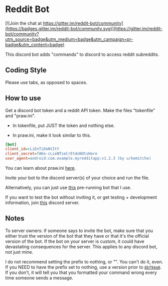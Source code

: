 
# Reddit Bot

[![Join the chat at https://gitter.im/reddit-bot/community](https://badges.gitter.im/reddit-bot/community.svg)](https://gitter.im/reddit-bot/community?utm_source=badge&utm_medium=badge&utm_campaign=pr-badge&utm_content=badge)

This discord bot adds "commands" to discord to access reddit subreddits.

## Coding Style

Please use tabs, as opposed to spaces.

## How to use

Get a discord bot token and a reddit API token. Make the files "tokenfile" and "praw.ini".

- In tokenfile, put JUST the token and nothing else.

- In praw.ini, make it look similar to this.

```ini
[bot]
client_id=cLiEnTiDeNtItY
client_secret=fAKe-cLieNTseCrEtdoNOtsHare
user_agent=android:com.example.myredditapp:v1.2.3 (by u/kemitche)
```

You can learn about praw.ini [here](https://praw.readthedocs.io/en/latest/getting_started/configuration/prawini.html).

Invite your bot to the discord server(s) of your choice and run the file.

Alternatively, you can just use [this](https://discordapp.com/api/oauth2/authorize?client_id=705130799082635345&permissions=0&scope=bot) pre-running bot that I use.

If you want to test the bot without inviting it, or get testing + development information, join [this](https://discord.gg/yjr7mNA) discord server.

## Notes

To server owners: if someone says to invite the bot, make sure that you either trust the version of the bot that they have or that it's the official version of the bot. If the bot on your server is custom, it could have devastating consequences for the server. This applies to any discord bot, not just mine.

I do not recommend setting the prefix to nothing, or "". You can't do it, even. If you NEED to have the prefix set to nothing, use a version prior to [`8bf94a0`](https://github.com/Vresod/reddit-bot/commit/8bf94a0cbc4bab4bc57c6b8ea46e8ee3f27b2e7e). If you don't, it will tell you that you formatted your command wrong every time someone sends a message.
